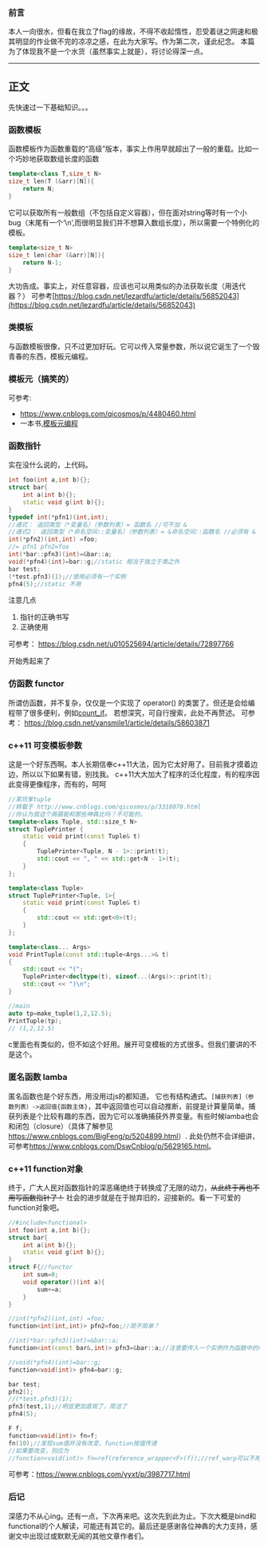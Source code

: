 ### 前言
本人一向很水，但看在我立了flag的缘故，不得不收起惰性，忍受着谜之网速和极其明显的作业做不完的凉凉之感，在此为大家写。作为第二次，谨此纪念。
本篇为了体现我不是一个水货（虽然事实上就是），将讨论得深一点。

---

## 正文
先快速过一下基础知识。。。
### 函数模板
函数模板作为函数重载的“高级”版本，事实上作用早就超出了一般的重载。比如一个巧妙地获取数组长度的函数
```c++
template<class T,size_t N>
size_t len(T (&arr)[N]){
	return N;
}
```
它可以获取所有一般数组（不包括自定义容器），但在面对string等时有一个小bug（末尾有一个‘\n’,而很明显我们并不想算入数组长度），所以需要一个特例化的模板。
```c++
template<size_t N>
size_t len(char (&arr)[N]){
	return N-1;
}
```
大功告成。事实上，对任意容器，应该也可以用类似的办法获取长度（用迭代器？）
可参考[https://blog.csdn.net/lezardfu/article/details/56852043](https://blog.csdn.net/lezardfu/article/details/56852043)
### 类模板
与函数模板很像，只不过更加好玩。它可以传入常量参数，所以说它诞生了一个毁青春的东西，模板元编程。
### 模板元（搞笑的）
可参考:
* <https://www.cnblogs.com/qicosmos/p/4480460.html>
* 一本书,[模板元编程](https://pan.baidu.com/s/1koS_qOHH0gNdiSH-V_J7mQ "下载pdf")

### 函数指针
实在没什么说的，上代码。
```c++
int foo(int a,int b){};
struct bar{
	int a(int b){};
	static void g(int b){};
}
typedef int(*pfn1)(int,int);
//通式： 返回类型（*变量名）（参数列表）= 函数名 //可不加 &
//通式2： 返回类型（*命名空间::变量名）（参数列表）= &命名空间::函数名 //必须有 &
int(*pfn2)(int,int) =foo;
//= pfn1 pfn2=foo
int(*bar::pfn3)(int)=&bar::a;
void(*pfn4)(int)=bar::g;//static 相当于独立于类之外
bar test;
(*test.pfn3)(1);//使用必须有一个实例
pfn4(5);//static 不用
```
注意几点
1. 指针的正确书写
2. 正确使用

可参考：
<https://blog.csdn.net/u010525694/article/details/72897766>

开始秀起来了
### 仿函数 functor
所谓仿函数，并不复杂，仅仅是一个实现了 operator() 的类罢了。但还是会给编程带了很多便利，例如[count_if](https://www.cnblogs.com/decade-dnbc66/p/5347088.html '感谢原作者')。
若想深究，可自行搜索，此处不再赘述。
可参考：
<https://blog.csdn.net/yansmile1/article/details/58603871>
### c++11 可变模板参数
这是一个好东西啊。本人长期信奉c++11大法，因为它太好用了。目前我才摸着边边，所以以下如果有错，别找我。
c++11大大加大了程序的泛化程度，有的程序因此变得更像程序，而有的，呵呵
```c++
//某坑爹tuple
//转载于 http://www.cnblogs.com/qicosmos/p/3318070.html
//你认为我这个蒟蒻能和那些神犇比吗？不可能的。
template<class Tuple, std::size_t N>
struct TuplePrinter {
    static void print(const Tuple& t)
    {
        TuplePrinter<Tuple, N - 1>::print(t);
        std::cout << ", " << std::get<N - 1>(t);
    }
};

template<class Tuple>
struct TuplePrinter<Tuple, 1>{
    static void print(const Tuple& t)
    {
        std::cout << std::get<0>(t);
    }
};

template<class... Args>
void PrintTuple(const std::tuple<Args...>& t)
{
    std::cout << "(";
    TuplePrinter<decltype(t), sizeof...(Args)>::print(t);
    std::cout << ")\n";
}

//main
auto tp=make_tuple(1,2,12.5);
PrintTuple(tp);
// (1,2,12.5)
```
c里面也有类似的，但不如这个好用。展开可变模板的方式很多。但我们要讲的不是这个。
### 匿名函数 lamba
匿名函数也是个好东西，用没用过js的都知道。
它也有结构通式。`[捕获列表]（参数列表）->返回值{函数主体}`，其中返回值也可以自动推断，前提是计算量简单。捕获列表是个比较有趣的东西，因为它可以准确捕获外界变量。有些时候lamba也会和闭包（closure）（具体了解参见<https://www.cnblogs.com/BigFeng/p/5204899.html>）.
此处仍然不会详细讲，可参考<https://www.cnblogs.com/DswCnblog/p/5629165.html>。
### c++11 function对象
终于，广大人民对函数指针的深恶痛绝终于转换成了无限的动力，<del>从此终于再也不用写函数指针了！</del>
社会的进步就是在于抛弃旧的，迎接新的。看一下可爱的function对象吧。
```c++
//#include<functional>
int foo(int a,int b){};
struct bar{
    int a(int b){};
    static void g(int b){};
}
struct F{//functor
	int sum=0;
	void operator()(int a){
		sum+=a;
	}
}

//int(*pfn2)(int,int) =foo;
function<int(int,int)> pfn2=foo;//简不简单？

//int(*bar::pfn3)(int)=&bar::a;
function<int(const bar&,int)> pfn3=&bar::a;//注意要传入一个实例作为函数中的this

//void(*pfn4)(int)=bar::g;
function<void(int)> pfn4=bar::g;

bar test;
pfn2();
//(*test.pfn3)(1);
pfn3(test,1);//明显更加直观了，简洁了
pfn4(5);

F f;
function<void(int)> fn=f;
fn(10);//发现sum值并没有改变，function按值传递
//如果要改变，则应为
//function<void(int)> fn=ref(reference_wrapper<F>(f));//ref_warp可以不用
```
可参考：<https://www.cnblogs.com/yyxt/p/3987717.html>
### 后记
深感力不从心ing。还有一点，下次再来吧。这次先到此为止。下次大概是bind和functional的个人解读，可能还有其它的。最后还是感谢各位神犇的大力支持，感谢文中出现过或默默无闻的其他文章作者们。
